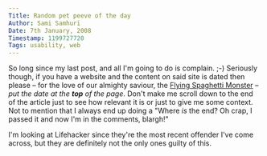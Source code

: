 ```yaml
---
Title: Random pet peeve of the day
Author: Sami Samhuri
Date: 7th January, 2008
Timestamp: 1199727720
Tags: usability, web
---
```


So long since my last post, and all I'm going to do is complain. ;-)  Seriously though, if you have a website and the content on said site is dated then please – for the love of our almighty saviour, the <a href="http://www.venganza.org/about">Flying Spaghetti Monster</a> – <em>put the date at the <strong>top</strong> of the page</em>.  Don't make me scroll down to the end of the article just to see how relevant it is or just to give me some context. Not to mention that I always end up doing a "Where <em>is</em> the end? Oh crap, I passed it and now I'm in the comments, blargh!"

I'm looking at Lifehacker since they're the most recent offender I've come across, but they are definitely not the only ones guilty of this.

